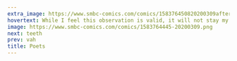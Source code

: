 ```yaml
---
extra_image: https://www.smbc-comics.com/comics/158376450820200309after.png
hovertext: While I feel this observation is valid, it will not stay my hand from mocking literary theory.
image: https://www.smbc-comics.com/comics/1583764445-20200309.png
next: teeth
prev: vah
title: Poets
---
```

